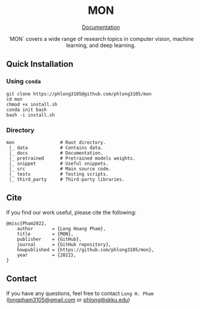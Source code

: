 <div align="center">
	<h1 align="center">MON</h1>
</div>

<div align = center>
	<a align="center" href="http://phlong.net/mon/">Documentation</a>
	<br>
	<p>`MON` covers a wide range of research topics in computer vision, machine learning, and deep learning.</p>
</div>

## Quick Installation
### Using `conda`
```shell
git clone https://phlong3105@github.com/phlong3105/mon
cd mon
chmod +x install.sh
conda init bash
bash -i install.sh
```

### Directory
```text
mon                 # Root directory.
 |_ data            # Contains data.
 |_ docs            # Documentation.
 |_ pretrained      # Pretrained models weights.
 |_ snippet         # Useful snippets.
 |_ src				# Main source code.
 |_ tests           # Testing scripts.
 |_ third_party     # Third-party libraries.
```

## Cite
If you find our work useful, please cite the following:
```text
@misc{Pham2022,  
    author       = {Long Hoang Pham},  
    title        = {MON},  
    publisher    = {GitHub},
    journal      = {GitHub repository},
    howpublished = {https://github.com/phlong3105/mon},
    year         = {2022},
}
```

## Contact
If you have any questions, feel free to contact `Long H. Pham` 
([longpham3105@gmail.com](longpham3105@gmail.com) or [phlong@skku.edu](phlong@skku.edu))
